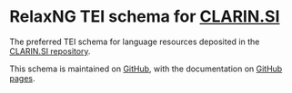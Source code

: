 # RelaxNG TEI schema for [CLARIN.SI](http://www.clarin.si/)

The preferred TEI schema for language resources deposited in the [CLARIN.SI
repository](https://www.clarin.si/repository/xmlui/).

This schema is maintained on [GitHub](https://github.com/clarinsi/TEI-schema), with the
documentation on [GitHub pages](https://clarinsi.github.io/TEI-schema/).
